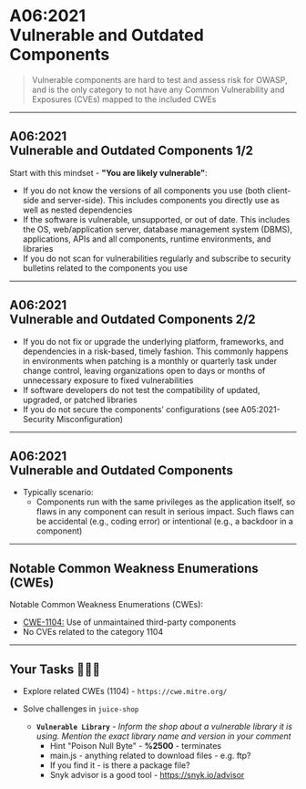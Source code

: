 # A06:2021<br>Vulnerable and Outdated Components

>Vulnerable components are hard to test and assess risk for OWASP, and
is the only category to not have any Common Vulnerability and Exposures (CVEs)
mapped to the included CWEs

---
## A06:2021<br>Vulnerable and Outdated Components 1/2<!-- .element: style="font-size:1.2em"-->

Start with this mindset - **"You are likely vulnerable"**:<!-- .element: style="font-size:0.8em"-->

- If you do not know the versions of all components you use (both client-side and server-side). This includes components you directly use as well as nested dependencies<!-- .element: style="font-size:0.7em"-->
- If the software is vulnerable, unsupported, or out of date. This includes the OS, web/application server, database management system (DBMS), applications, APIs and all components, runtime environments, and libraries<!-- .element: style="font-size:0.7em"-->
- If you do not scan for vulnerabilities regularly and subscribe to security bulletins related to the components you use<!-- .element: style="font-size:0.7em"-->

---
## A06:2021<br>Vulnerable and Outdated Components 2/2<!-- .element: style="font-size:1.2em"-->

- If you do not fix or upgrade the underlying platform, frameworks, and dependencies in a risk-based, timely fashion. This commonly happens in environments when patching is a monthly or quarterly task under change control, leaving organizations open to days or months of unnecessary exposure to fixed
vulnerabilities<!-- .element: style="font-size:0.7em"-->
- If software developers do not test the compatibility of updated, upgraded, or patched libraries<!-- .element: style="font-size:0.7em"-->
- If you do not secure the components’ configurations (see A05:2021-Security Misconfiguration)<!-- .element: style="font-size:0.7em"-->

---
## A06:2021<br>Vulnerable and Outdated Components<!-- .element: style="font-size:1.2em"-->

- Typically scenario:
  - Components run with the same privileges as the application itself, so flaws in any component can result in serious impact. Such flaws can be accidental (e.g., coding error) or intentional (e.g., a backdoor in a component)


---
## Notable Common Weakness Enumerations (CWEs)

Notable Common Weakness Enumerations (CWEs):

- [CWE-1104:](https://cwe.mitre.org/data/definitions/1104.html)
Use of unmaintained third-party components
- No CVEs related to the category 1104

---
## Your Tasks 🧑🏻‍💻

- Explore related CWEs (1104) - `https://cwe.mitre.org/`<!-- .element: style="font-size:0.8em"-->

- Solve challenges in `juice-shop`
  - **`Vulnerable Library`** - _Inform the shop about a vulnerable library it is using. Mention the exact library name and version in your comment_
    - Hint "Poison Null Byte" - **%2500** - terminates
    - main.js - anything related to download files - e.g. ftp?
    - If you find it - is there a package file?
    - Snyk advisor is a good tool - https://snyk.io/advisor

